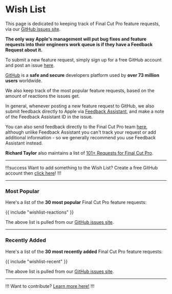 # Wish List

This page is dedicated to keeping track of Final Cut Pro feature requests, via our [GitHub issues site](https://github.com/CommandPost/FCPCafe/issues).

**The only way Apple's management will put bug fixes and feature requests into their engineers work queue is if they have a Feedback Request about it.**

To submit a new feature request, simply sign up for a free GitHub account and post an issue [here](https://github.com/CommandPost/FCPCafe/issues/new?assignees=&labels=&projects=&template=feature-request.md&title=).

[GitHub](https://github.com) is a **safe and secure** developers platform used by **over 73 million users** worldwide.

We also keep track of the most popular feature requests, based on the amount of reactions the issues get.

In general, whenever posting a new feature request to GitHub, we also submit feedback directly to Apple via [Feedback Assistant](https://feedbackassistant.apple.com), and make a note of the Feedback Assistant ID in the issue.

You can also send feedback directly to the Final Cut Pro team [here](https://www.apple.com/feedback/finalcutpro/), although unlike Feedback Assistant you can't track your request or add additional information - so we generally recommend you use Feedback Assistant instead.

**Richard Taylor** also maintains a list of [101+ Requests for Final Cut Pro](https://fcpx.tv/top.html).

---

!!!success Want to add something to the Wish List?
Create a free GitHub account then [click here](https://github.com/CommandPost/FCPCafe/issues/new?assignees=&labels=&projects=&template=feature-request.md&title=)!
!!!

---

### Most Popular

Here's a list of the **30 most popular** Final Cut Pro feature requests:

{{ include "wishlist-reactions" }}

The above list is pulled from our [GitHub issues site](https://github.com/CommandPost/FCPCafe/issues).

---

### Recently Added

Here's a list of the **30 most recently added** Final Cut Pro feature requests:

{{ include "wishlist-recent" }}

The above list is pulled from our [GitHub issues site](https://github.com/CommandPost/FCPCafe/issues).

---

!!!
Want to contribute? [Learn more here!](/contribute/)
!!!
